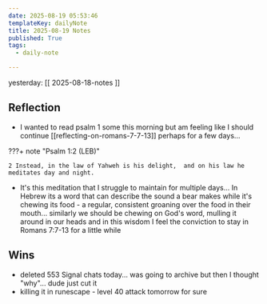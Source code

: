 ```yaml
---
date: 2025-08-19 05:53:46
templateKey: dailyNote
title: 2025-08-19 Notes
published: True
tags:
  - daily-note

---
```


yesterday: [[ 2025-08-18-notes ]]

## Reflection

- I wanted to read psalm 1 some this morning but am feeling like I should continue [[reflecting-on-romans-7-7-13]] perhaps for a few days...

???+ note "Psalm 1:2 (LEB)"

    2 Instead, in the law of Yahweh is his delight,  and on his law he meditates day and night.  

- It's this meditation that I struggle to maintain for multiple days... In Hebrew its a word that can describe the sound a bear makes while it's chewing its food - a regular, consistent groaning over the food in their mouth... similarly we should be chewing on God's word, mulling it around in our heads and in this wisdom I feel the conviction to stay in Romans 7:7-13 for a little while

## Wins

- deleted 553 Signal chats today... was going to archive but then I thought "why"... dude just cut it
- killing it in runescape - level 40 attack tomorrow for sure

